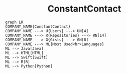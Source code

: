 <h1 align="center">ConstantContact</h1>

```mermaid
graph LR
COMPANY_NAME{ConstantContact}
COMPANY_NAME ---> U{Users} ---> UN[4]
COMPANY_NAME ---> R{Repositories} ---> RN[14]
COMPANY_NAME ---> G{Gists} ---> GN[8]
COMPANY_NAME ---> ML{Most Used<br>Languages}
ML --> Java[Java]
ML --> HTML[HTML]
ML --> Swift[Swift]
ML --> R[R]
ML --> Python[Python]
```
